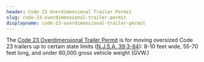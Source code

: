 ```yaml
---
header: Code 23 Overdimensional Trailer Permit
slug: code-23-overdimensional-trailer-permit
displayname: code-23-overdimensional-trailer-permit
---
```


The [Code 23 Overdimensional Trailer Permit](https://www.nj.gov/mvc/vehicles/overdimcode23.htm) is for moving oversized Code 23 trailers up to certain state limits ([N.J.S.A. 39:3-84](https://lis.njleg.state.nj.us/nxt/gateway.dll/statutes/1/32235/32840?f=templates$fn=document-frameset.htm$q=%5Brank,100%3A%5Bdomain%3A%5Band%3A39%3A3-84%20Vehicles,%20dimensional,%20weight%20limitations%3B%20routes,%20certain%3B%20prohibited.%5D%5D%20%5Bsum%3A39%3A3-84%20Vehicles,%20dimensional,%20weight%20limitations%3B%20routes,%20certain%3B%20prohibited.%5D%20%5D%20$x=server$3.0#LPHit1)): 8-10 feet wide, 55-70 feet long, and under 80,000 gross vehicle weight (GVW.)
